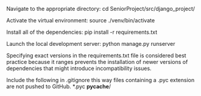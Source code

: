 Navigate to the appropriate directory:
cd SeniorProject/src/django_project/

Activate the virtual environment:
source ./venv/bin/activate

Install all of the dependencies:
pip install -r requirements.txt

Launch the local development server:
python manage.py runserver

Specifying exact versions in the requirements.txt file
is considered best practice because it ranges prevents
the installation of newer versions of dependencies that
might introduce incompatibility issues.

Include the following in .gitignore this way files
containing a .pyc extension are not pushed to GitHub.
*.pyc
__pycache__/
